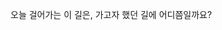 오늘 걸어가는 이 길은,
가고자 했던 길에 어디쯤일까요?
<!---
Jang7859/Jang7859 is a ✨ special ✨ repository because its `README.md` (this file) appears on your GitHub profile.
You can click the Preview link to take a look at your changes.
--->
